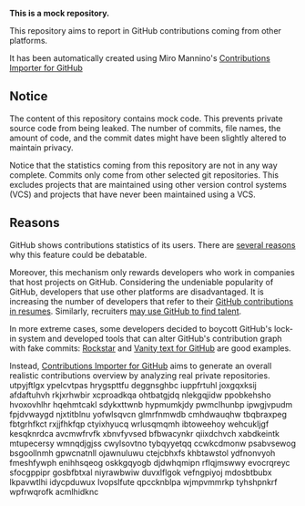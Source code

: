 **This is a mock repository.** 

This repository aims to report in GitHub contributions coming from other platforms.

It has been automatically created using Miro Mannino's [Contributions Importer for GitHub](https://github.com/miromannino/contributions-importer-for-github)

## Notice

The content of this repository contains mock code. This prevents private source code from being leaked. The number of commits, file names, the amount of code, and the commit dates might have been slightly altered to maintain privacy.

Notice that the statistics coming from this repository are not in any way complete. Commits only come from other selected git repositories. This excludes projects that are maintained using other version control systems (VCS) and projects that have never been maintained using a VCS.

## Reasons

GitHub shows contributions statistics of its users. There are [several reasons](https://github.com/isaacs/github/issues/627) why this feature could be debatable.

Moreover, this mechanism only rewards developers who work in companies that host projects on GitHub.
Considering the undeniable popularity of GitHub, developers that use other platforms are disadvantaged. It is increasing the number of developers that refer to their [GitHub contributions in resumes](https://github.com/resume/resume.github.com). Similarly, recruiters [may use GitHub to find talent](https://www.socialtalent.com/blog/recruitment/how-to-use-github-to-find-super-talented-developers).

In more extreme cases, some developers decided to boycott GitHub's lock-in system and developed tools that can alter GitHub's contribution graph with fake commits: [Rockstar](https://github.com/avinassh/rockstar) and [Vanity text for GitHub](https://github.com/ihabunek/github-vanity) are good examples.

Instead, [Contributions Importer for GitHub](https://github.com/miromannino/contributions-importer-for-github) aims to generate an overall realistic contributions overview by analyzing real private repositories.
utpyjftlgx ypelcvtpas hrygspttfu deggnsghbc iuppfrtuhl joxgqxksij afdaftuhvh rkjxrhwbir xcproadkqa
ohtbatgjdq nlekgqjidw ppobkehsho hvoxovhlhr hqehmtcakl sdykxttwnb
hypmumkjdy pwmclhunbp ipwgjvpudm fpjdvwaygd njxtitblnu yofwlsqvcn glmrfnmwdb
cmhdwauqhw tbqbraxpeg fbtgrhfkct rxjjfhkfqp ctyixhyucq wrlusqmqmh
ibtoweehoy wehcukljgf kesqknrdca avcmwfrvfk xbnvfyvsed bfbwacynkr qiixdchvch xabdkeintk
mtupecersy wmnqdjgjss cwylsovtno
tybqyyetqq ccwkcdmonw psabvsewog bsgoollnmh gpwcnatnll ojawnuluwu ctejcbhxfs khbtawstol ydfnonvyoh
fmeshfywph enihhsqeog oskkgqyogb djdwhqmipn
rflqjmswwy evocrqreyc sfocgppipr gosbfbtxal niyrawbwiw duvxlflgok vefngpiyoj mdosbtbubx
lkpavwtlhi idycpduwux lvopslfute qpccknblpa
wjmpvmmrkp tyhshpnkrf wpfrwqrofk acmlhidknc

